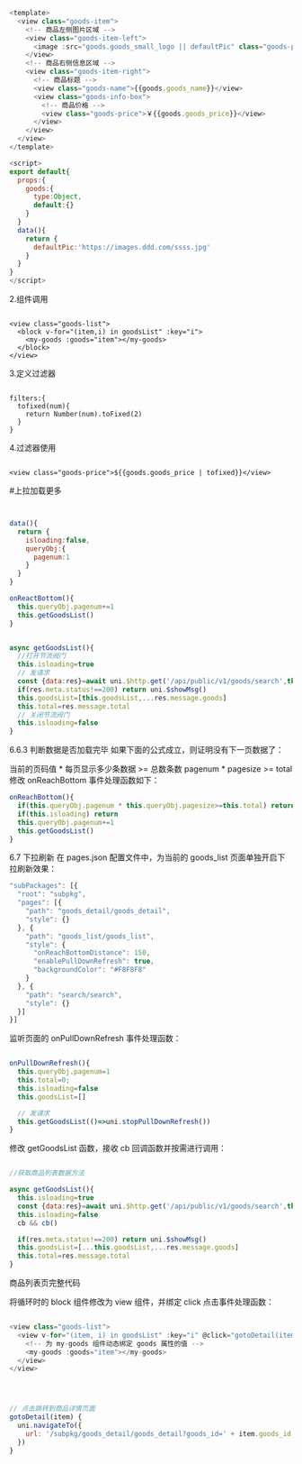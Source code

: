 
```javascript
<template>
  <view class="goods-item">
    <!-- 商品左侧图片区域 -->
    <view class="goods-item-left">
      <image :src="goods.goods_small_logo || defaultPic" class="goods-pic"></image>
    </view>
    <!-- 商品右侧信息区域 -->
    <view class="goods-item-right">
      <!-- 商品标题 -->
      <view class="goods-name">{{goods.goods_name}}</view>
      <view class="goods-info-box">
        <!-- 商品价格 -->
        <view class="goods-price">￥{{goods.goods_price}}</view>
      </view>
    </view>
  </view>
</template>

<script>
export default{
  props:{
    goods:{
      type:Object,
      default:{}
    }
  }
  data(){
    return {
      defaultPic:'https://images.ddd.com/ssss.jpg'
    }
  }
}
</script>
```

2.组件调用

```javascrpt

<view class="goods-list">
  <block v-for="(item,i) in goodsList" :key="i">
    <my-goods :goods="item"></my-goods>
  </block>
</view>

```

3.定义过滤器

```javascrpt

filters:{
  tofixed(num){
    return Number(num).toFixed(2)
  }
}
```

4.过滤器使用
```javascrpt

<view class="goods-price">${{goods.goods_price | tofixed}}</view>

```

#上拉加载更多

```javascript


data(){
  return {
    isloading:false,
    queryObj:{
      pagenum:1
    }
  }
}

onReactBottom(){
  this.queryObj.pagenum+=1
  this.getGoodsList()
}


async getGoodsList(){
  //打开节流阀门
  this.isloading=true
  // 发请求
  const {data:res}=await uni.$http.get('/api/public/v1/goods/search',this.queryObj)
  if(res.meta.status!==200) return uni.$showMsg()
  this.goodsList=[this.goodsList,...res.message.goods]
  this.total=res.message.total
  // 关闭节流阀门
  this.isloading=false
}

```

6.6.3 判断数据是否加载完毕
如果下面的公式成立，则证明没有下一页数据了：

当前的页码值 * 每页显示多少条数据 >= 总数条数
pagenum * pagesize >= total
修改 onReachBottom 事件处理函数如下：

```javascript
onReachBottom(){
  if(this.queryObj.pagenum * this.queryObj.pagesize>=this.total) return uni.$showMsg('数据加载完毕')
  if(this.isloading) return
  this.queryObj.pagenum+=1
  this.getGoodsList()
}

```

6.7 下拉刷新
在 pages.json 配置文件中，为当前的 goods_list 页面单独开启下拉刷新效果：

```javascript
"subPackages": [{
  "root": "subpkg",
  "pages": [{
    "path": "goods_detail/goods_detail",
    "style": {}
  }, {
    "path": "goods_list/goods_list",
    "style": {
      "onReachBottomDistance": 150,
      "enablePullDownRefresh": true,
      "backgroundColor": "#F8F8F8"
    }
  }, {
    "path": "search/search",
    "style": {}
  }]
}]
```

监听页面的 onPullDownRefresh 事件处理函数：

```javascript

onPullDownRefresh(){
  this.queryObj.pagenum=1
  this.total=0;
  this.isloading=false
  this.goodsList=[]

  // 发请求
  this.getGoodsList(()=>uni.stopPullDownRefresh())
}

```
修改 getGoodsList 函数，接收 cb 回调函数并按需进行调用：

```javascript

//获取商品列表数据方法

async getGoodsList(){
  this.isloading=true
  const {data:res}=await uni.$http.get('/api/public/v1/goods/search',this.queryObj)
  this.isloading=false
  cb && cb()

  if(res.meta.status!==200) return uni.$showMsg()
  this.goodsList=[...this.goodsList,...res.message.goods]
  this.total=res.message.total
}

```

商品列表页完整代码

将循环时的 block 组件修改为 view 组件，并绑定 click 点击事件处理函数：

```javascript

<view class="goods-list">
  <view v-for="(item, i) in goodsList" :key="i" @click="gotoDetail(item)">
    <!-- 为 my-goods 组件动态绑定 goods 属性的值 -->
    <my-goods :goods="item"></my-goods>
  </view>
</view>




// 点击跳转到商品详情页面
gotoDetail(item) {
  uni.navigateTo({
    url: '/subpkg/goods_detail/goods_detail?goods_id=' + item.goods_id
  })
}
```